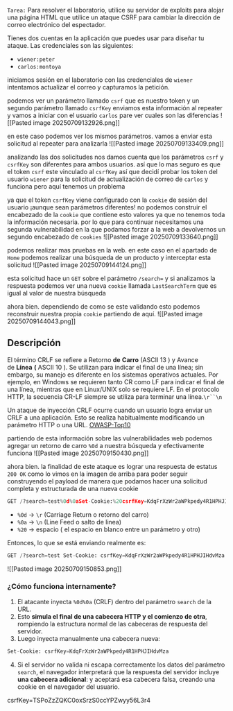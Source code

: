 `Tarea:`
Para resolver el laboratorio, utilice su servidor de exploits para alojar una página HTML que utilice un ataque CSRF para cambiar la dirección de correo electrónico del espectador.

Tienes dos cuentas en la aplicación que puedes usar para diseñar tu ataque. Las credenciales son las siguientes:

- `wiener:peter`
- `carlos:montoya`

iniciamos sesión en el laboratorio con las credenciales de `wiener` intentamos actualizar el correo y capturamos la petición. 

podemos ver un parámetro llamado `csrf` que es nuestro token y un segundo parámetro llamado `csrfKey` enviamos esta información al repeater y vamos a iniciar con el usuario `carlos` pare ver cuales son las diferencias
![[Pasted image 20250709132926.png]]

en este caso podemos ver los mismos parámetros. vamos a enviar esta solicitud al repeater para analizarla
![[Pasted image 20250709133409.png]]

analizando las dos solicitudes nos damos cuenta que los parámetros `csrf` y `csrfKey` son diferentes para ambos usuarios. así que lo mas seguro es que el token `csrf` este vinculado al `csrfKey` así que decidí probar los token del usuario `wiener` para la solicitud de actualización de correo de `carlos` y funciona pero aquí tenemos un problema


ya que el token `csrfKey` viene configurado con la `cookie` de sesión del usuario ¡aunque sean parámetros diferentes! no podemos construir el encabezado de la `cookie` que contiene esto valores ya que no tenemos toda la información necesaria. por lo que para continuar necesitamos una segunda vulnerabilidad en la que podamos forzar a la web a devolvernos un segundo encabezado de `cookies`
![[Pasted image 20250709133640.png]]

podemos realizar mas pruebas en la web. en este caso en el apartado de `Home` podemos realizar una búsqueda de un producto y interceptar esta solicitud
![[Pasted image 20250709144124.png]]

esta solicitud hace un `GET` sobre el parámetro `/search=` y si analizamos la respuesta podemos ver una nueva `cookie` llamada `LastSearchTerm` que es igual al valor de nuestra búsqueda

ahora bien. dependiendo de como se este validando esto podemos reconstruir nuestra propia `cookie` partiendo de aquí. 
![[Pasted image 20250709144043.png]]

## Descripción

El término CRLF se refiere a Retorno **de** **Carro** (ASCII 13 ) y Avance de **Línea** **(** ASCII 10 ). Se utilizan para indicar el final de una línea; sin embargo, su manejo es diferente en los sistemas operativos actuales. Por ejemplo, en Windows se requieren tanto CR como LF para indicar el final de una línea, mientras que en Linux/UNIX solo se requiere LF. En el protocolo HTTP, la secuencia CR-LF siempre se utiliza para terminar una línea.`\r``\n`

Un ataque de inyección CRLF ocurre cuando un usuario logra enviar un CRLF a una aplicación. Esto se realiza habitualmente modificando un parámetro HTTP o una URL. [OWASP-Top10](https://owasp.org/www-community/vulnerabilities/CRLF_Injection) 

partiendo de esta información sobre las vulnerabilidades web podemos agregar un retorno de carro `%0d` a nuestra búsqueda y efectivamente funciona
![[Pasted image 20250709150430.png]]

ahora bien. la finalidad de este ataque es lograr una respuesta de estatus `200 OK` como lo vimos en la imagen de arriba para poder seguir construyendo el payload de manera que podamos hacer una solicitud completa y estructurada de una nueva cookie 

```python
GET /?search=test%0d%0aSet-Cookie:%20csrfKey=KdqFrXzWr2aWPkpedy4R1HPHJIHdvMza HTTP/2
```

- `%0d` → `\r` (Carriage Return o retorno del carro)
- `%0a` → `\n` (Line Feed o salto de linea)
- `%20` → espacio ( el espacio en blanco entre un parámetro y otro)  

Entonces, lo que se está enviando realmente es:

```python
GET /?search=test Set-Cookie: csrfKey=KdqFrXzWr2aWPkpedy4R1HPHJIHdvMza HTTP/2
```

![[Pasted image 20250709150853.png]]

### ¿Cómo funciona internamente?

1. El atacante inyecta `%0d%0a` (CRLF) dentro del parámetro `search` de la URL.
2. Esto **simula el final de una cabecera HTTP y el comienzo de otra**, rompiendo la estructura normal de las cabeceras de respuesta del servidor.
3. Luego inyecta manualmente una cabecera nueva:

```python
Set-Cookie: csrfKey=KdqFrXzWr2aWPkpedy4R1HPHJIHdvMza
```
   
4. Si el servidor no valida ni escapa correctamente los datos del parámetro `search`, el navegador interpretará que la respuesta del servidor incluye **una cabecera adicional**: y aceptará esa cabecera falsa, creando una cookie en el navegador del usuario.

csrfKey=TSPoZzZQKC0oxSrzS0ccYPZwyy56L3r4
